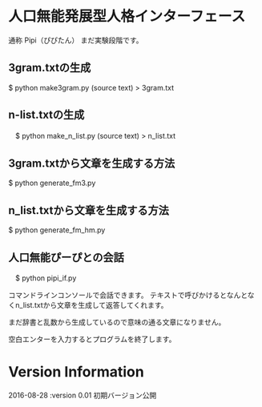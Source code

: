 人口無能発展型人格インターフェース
=

通称 Pipi（ぴぴたん）
まだ実験段階です。

## 3gram.txtの生成
  $ python make3gram.py (source text) > 3gram.txt

## n-list.txtの生成
　$ python make_n_list.py (source text) > n_list.txt

## 3gram.txtから文章を生成する方法
  $ python generate_fm3.py

## n_list.txtから文章を生成する方法
  $ python generate_fm_hm.py

## 人口無能ぴーぴとの会話
　$ python pipi_if.py

  コマンドラインコンソールで会話できます。
  テキストで呼びかけるとなんとなくn_list.txtから文章を生成して返答してくれます。

  まだ辞書と乱数から生成しているので意味の通る文章になりません。

  空白エンターを入力するとプログラムを終了します。

# Version Information
2016-08-28 :version 0.01
  初期バージョン公開
